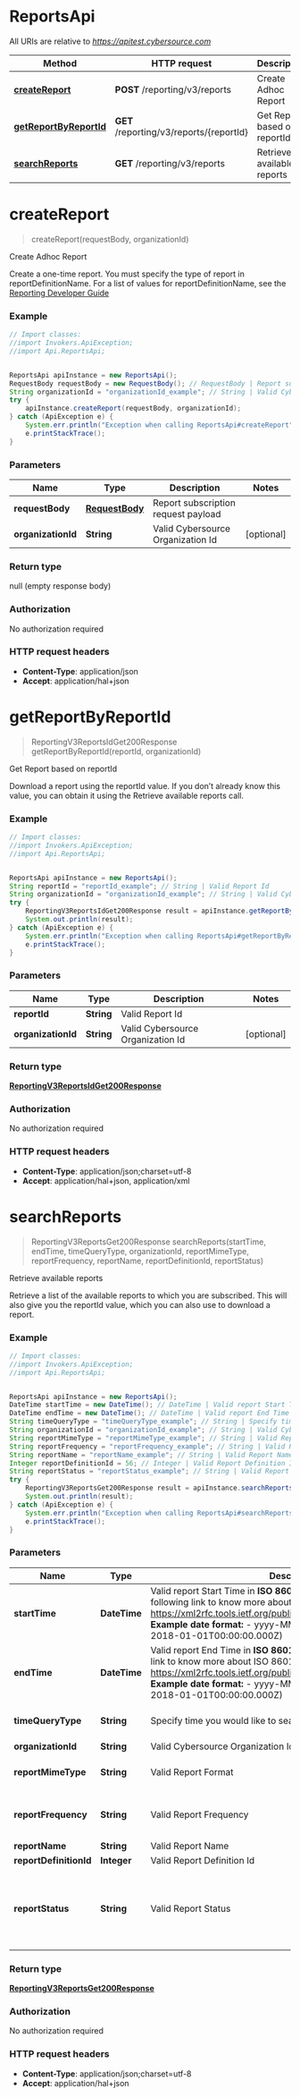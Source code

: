 # ReportsApi

All URIs are relative to *https://apitest.cybersource.com*

Method | HTTP request | Description
------------- | ------------- | -------------
[**createReport**](ReportsApi.md#createReport) | **POST** /reporting/v3/reports | Create Adhoc Report
[**getReportByReportId**](ReportsApi.md#getReportByReportId) | **GET** /reporting/v3/reports/{reportId} | Get Report based on reportId
[**searchReports**](ReportsApi.md#searchReports) | **GET** /reporting/v3/reports | Retrieve available reports


<a name="createReport"></a>
# **createReport**
> createReport(requestBody, organizationId)

Create Adhoc Report

Create a one-time report. You must specify the type of report in reportDefinitionName. For a list of values for reportDefinitionName, see the [Reporting Developer Guide](https://www.cybersource.com/developers/documentation/reporting_and_reconciliation) 

### Example
```java
// Import classes:
//import Invokers.ApiException;
//import Api.ReportsApi;


ReportsApi apiInstance = new ReportsApi();
RequestBody requestBody = new RequestBody(); // RequestBody | Report subscription request payload
String organizationId = "organizationId_example"; // String | Valid Cybersource Organization Id
try {
    apiInstance.createReport(requestBody, organizationId);
} catch (ApiException e) {
    System.err.println("Exception when calling ReportsApi#createReport");
    e.printStackTrace();
}
```

### Parameters

Name | Type | Description  | Notes
------------- | ------------- | ------------- | -------------
 **requestBody** | [**RequestBody**](RequestBody.md)| Report subscription request payload |
 **organizationId** | **String**| Valid Cybersource Organization Id | [optional]

### Return type

null (empty response body)

### Authorization

No authorization required

### HTTP request headers

 - **Content-Type**: application/json
 - **Accept**: application/hal+json

<a name="getReportByReportId"></a>
# **getReportByReportId**
> ReportingV3ReportsIdGet200Response getReportByReportId(reportId, organizationId)

Get Report based on reportId

Download a report using the reportId value. If you don’t already know this value, you can obtain it using the Retrieve available reports call. 

### Example
```java
// Import classes:
//import Invokers.ApiException;
//import Api.ReportsApi;


ReportsApi apiInstance = new ReportsApi();
String reportId = "reportId_example"; // String | Valid Report Id
String organizationId = "organizationId_example"; // String | Valid Cybersource Organization Id
try {
    ReportingV3ReportsIdGet200Response result = apiInstance.getReportByReportId(reportId, organizationId);
    System.out.println(result);
} catch (ApiException e) {
    System.err.println("Exception when calling ReportsApi#getReportByReportId");
    e.printStackTrace();
}
```

### Parameters

Name | Type | Description  | Notes
------------- | ------------- | ------------- | -------------
 **reportId** | **String**| Valid Report Id |
 **organizationId** | **String**| Valid Cybersource Organization Id | [optional]

### Return type

[**ReportingV3ReportsIdGet200Response**](ReportingV3ReportsIdGet200Response.md)

### Authorization

No authorization required

### HTTP request headers

 - **Content-Type**: application/json;charset=utf-8
 - **Accept**: application/hal+json, application/xml

<a name="searchReports"></a>
# **searchReports**
> ReportingV3ReportsGet200Response searchReports(startTime, endTime, timeQueryType, organizationId, reportMimeType, reportFrequency, reportName, reportDefinitionId, reportStatus)

Retrieve available reports

Retrieve a list of the available reports to which you are subscribed. This will also give you the reportId value, which you can also use to download a report. 

### Example
```java
// Import classes:
//import Invokers.ApiException;
//import Api.ReportsApi;


ReportsApi apiInstance = new ReportsApi();
DateTime startTime = new DateTime(); // DateTime | Valid report Start Time in **ISO 8601 format** Please refer the following link to know more about ISO 8601 format. - https://xml2rfc.tools.ietf.org/public/rfc/html/rfc3339.html#anchor14   **Example date format:**   - yyyy-MM-dd'T'HH:mm:ss.SSSZ (e.g. 2018-01-01T00:00:00.000Z) 
DateTime endTime = new DateTime(); // DateTime | Valid report End Time in **ISO 8601 format** Please refer the following link to know more about ISO 8601 format. - https://xml2rfc.tools.ietf.org/public/rfc/html/rfc3339.html#anchor14   **Example date format:**   - yyyy-MM-dd'T'HH:mm:ss.SSSZ (e.g. 2018-01-01T00:00:00.000Z) 
String timeQueryType = "timeQueryType_example"; // String | Specify time you would like to search
String organizationId = "organizationId_example"; // String | Valid Cybersource Organization Id
String reportMimeType = "reportMimeType_example"; // String | Valid Report Format
String reportFrequency = "reportFrequency_example"; // String | Valid Report Frequency
String reportName = "reportName_example"; // String | Valid Report Name
Integer reportDefinitionId = 56; // Integer | Valid Report Definition Id
String reportStatus = "reportStatus_example"; // String | Valid Report Status
try {
    ReportingV3ReportsGet200Response result = apiInstance.searchReports(startTime, endTime, timeQueryType, organizationId, reportMimeType, reportFrequency, reportName, reportDefinitionId, reportStatus);
    System.out.println(result);
} catch (ApiException e) {
    System.err.println("Exception when calling ReportsApi#searchReports");
    e.printStackTrace();
}
```

### Parameters

Name | Type | Description  | Notes
------------- | ------------- | ------------- | -------------
 **startTime** | **DateTime**| Valid report Start Time in **ISO 8601 format** Please refer the following link to know more about ISO 8601 format. - https://xml2rfc.tools.ietf.org/public/rfc/html/rfc3339.html#anchor14   **Example date format:**   - yyyy-MM-dd&#39;T&#39;HH:mm:ss.SSSZ (e.g. 2018-01-01T00:00:00.000Z)  |
 **endTime** | **DateTime**| Valid report End Time in **ISO 8601 format** Please refer the following link to know more about ISO 8601 format. - https://xml2rfc.tools.ietf.org/public/rfc/html/rfc3339.html#anchor14   **Example date format:**   - yyyy-MM-dd&#39;T&#39;HH:mm:ss.SSSZ (e.g. 2018-01-01T00:00:00.000Z)  |
 **timeQueryType** | **String**| Specify time you would like to search | [enum: reportTimeFrame, executedTime]
 **organizationId** | **String**| Valid Cybersource Organization Id | [optional]
 **reportMimeType** | **String**| Valid Report Format | [optional] [enum: application/xml, text/csv]
 **reportFrequency** | **String**| Valid Report Frequency | [optional] [enum: DAILY, WEEKLY, MONTHLY, ADHOC]
 **reportName** | **String**| Valid Report Name | [optional]
 **reportDefinitionId** | **Integer**| Valid Report Definition Id | [optional]
 **reportStatus** | **String**| Valid Report Status | [optional] [enum: COMPLETED, PENDING, QUEUED, RUNNING, ERROR, NO_DATA]

### Return type

[**ReportingV3ReportsGet200Response**](ReportingV3ReportsGet200Response.md)

### Authorization

No authorization required

### HTTP request headers

 - **Content-Type**: application/json;charset=utf-8
 - **Accept**: application/hal+json

